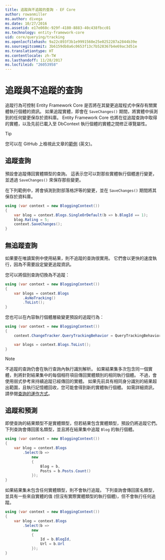 ```yaml
---
title: 追蹤與不追蹤的查詢 - EF Core
author: rowanmiller
ms.author: divega
ms.date: 10/27/2016
ms.assetid: e17e060c-929f-4180-8883-40c438fbcc01
ms.technology: entity-framework-core
uid: core/querying/tracking
ms.openlocfilehash: 9a22c893f3b1e9991560e25e0252287a2844b39e
ms.sourcegitcommit: 3b6159db8a6c0653f13c7b528367b4e69ac3d51e
ms.translationtype: HT
ms.contentlocale: zh-TW
ms.lasthandoff: 11/28/2017
ms.locfileid: "26053958"
---
```

# <a name="tracking-vs-no-tracking-queries"></a>追蹤與不追蹤的查詢

追蹤行為可控制 Entity Framework Core 是否將在其變更追蹤程式中保存有關實體執行個體的資訊。 如果追蹤實體，即會在 `SaveChanges()` 期間，將實體中偵測到的任何變更保存於資料庫。 Entity Framework Core 也將在從追蹤查詢中取得的實體，以及先前已載入至 DbContext 執行個體的實體之間修正導覽屬性。

> [!TIP]  
> 您可以在 GitHub 上檢視此文章的[範例](https://github.com/aspnet/EntityFramework.Docs/tree/master/samples/core/Querying) \(英文\)。

## <a name="tracking-queries"></a>追蹤查詢

預設會追蹤傳回實體類型的查詢。 這表示您可以對那些實體執行個體進行變更，並透過 `SaveChanges()` 來保存那些變更。

在下列範例中，將會偵測到對部落格評等的變更，並在 `SaveChanges()` 期間將其保存於資料庫。

<!-- [!code-csharp[Main](samples/core/Querying/Querying/Tracking/Sample.cs)] -->
``` csharp
using (var context = new BloggingContext())
{
    var blog = context.Blogs.SingleOrDefault(b => b.BlogId == 1);
    blog.Rating = 5;
    context.SaveChanges();
}
```

## <a name="no-tracking-queries"></a>無追蹤查詢

如果要在唯讀案例中使用結果，則不追蹤的查詢很實用。 它們會以更快的速度執行，因為不需要設定變更追蹤資訊。

您可以將個別查詢切換為不追蹤：

<!-- [!code-csharp[Main](samples/core/Querying/Querying/Tracking/Sample.cs?highlight=4)] -->
``` csharp
using (var context = new BloggingContext())
{
    var blogs = context.Blogs
        .AsNoTracking()
        .ToList();
}
```

您也可以在內容執行個體層級變更預設的追蹤行為：

<!-- [!code-csharp[Main](samples/core/Querying/Querying/Tracking/Sample.cs?highlight=3)] -->
``` csharp
using (var context = new BloggingContext())
{
    context.ChangeTracker.QueryTrackingBehavior = QueryTrackingBehavior.NoTracking;

    var blogs = context.Blogs.ToList();
}
```

> [!NOTE]  
> 不追蹤的查詢仍會在執行查詢內執行識別解析。 如果結果集多次包含同一個實體，則將針對結果集中的每個相符項目傳回實體類別的相同執行個體。 不過，會使用弱式參考來持續追蹤已經傳回的實體。 如果先前具有相同身分識別的結果超出範圍，且執行記憶體回收，您可能會得到新的實體執行個體。 如需詳細資訊，請參閱[查詢的運作方式](overview.md)。

## <a name="tracking-and-projections"></a>追蹤和預測

即使查詢的結果類型不是實體類型，但若結果包含實體類型，預設仍將追蹤它們。 下列查詢會傳回匿名類型，並且將在結果集中追蹤 `Blog` 的執行個體。

<!-- [!code-csharp[Main](samples/core/Querying/Querying/Tracking/Sample.cs?highlight=7)] -->
``` csharp
using (var context = new BloggingContext())
{
    var blog = context.Blogs
        .Select(b =>
            new
            {
                Blog = b,
                Posts = b.Posts.Count()
            });
}
```

如果結果集未包含任何實體類型，則不會執行追蹤。 下列查詢會傳回匿名類型，並具有一些來自實體的值 (但沒有實際實體類型的執行個體)，但不會執行任何追蹤。

<!-- [!code-csharp[Main](samples/core/Querying/Querying/Tracking/Sample.cs)] -->
``` csharp
using (var context = new BloggingContext())
{
    var blog = context.Blogs
        .Select(b =>
            new
            {
                Id = b.BlogId,
                Url = b.Url
            });
}
```
